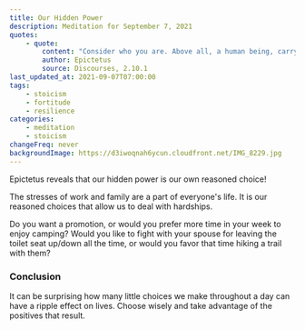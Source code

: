 ```yaml
---
title: Our Hidden Power
description: Meditation for September 7, 2021
quotes:
    - quote:
        content: "Consider who you are. Above all, a human being, carrying no greater power than your own reasoned choice, which oversees all other things, and is free from any other master."
        author: Epictetus
        source: Discourses, 2.10.1
last_updated_at: 2021-09-07T07:00:00
tags:
    - stoicism
    - fortitude
    - resilience
categories:
    - meditation
    - stoicism
changeFreq: never
backgroundImage: https://d3iwoqnah6ycun.cloudfront.net/IMG_8229.jpg
---
```


Epictetus reveals that our hidden power is our own reasoned choice!

The stresses of work and family are a part of everyone's life. It is our reasoned choices that allow us to deal with 
hardships.

Do you want a promotion, or would you prefer more time in your week to enjoy camping? Would you like to fight with your 
spouse for leaving the toilet seat up/down all the time, or would you favor that time hiking a trail with them?

### Conclusion

It can be surprising how many little choices we make throughout a day can have a ripple effect on lives. Choose wisely 
and take advantage of the positives that result.
